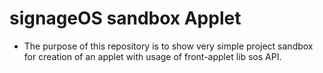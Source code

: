 # signageOS sandbox Applet

- The purpose of this repository is to show very simple project sandbox for creation of an applet with usage of front-applet lib sos API.
